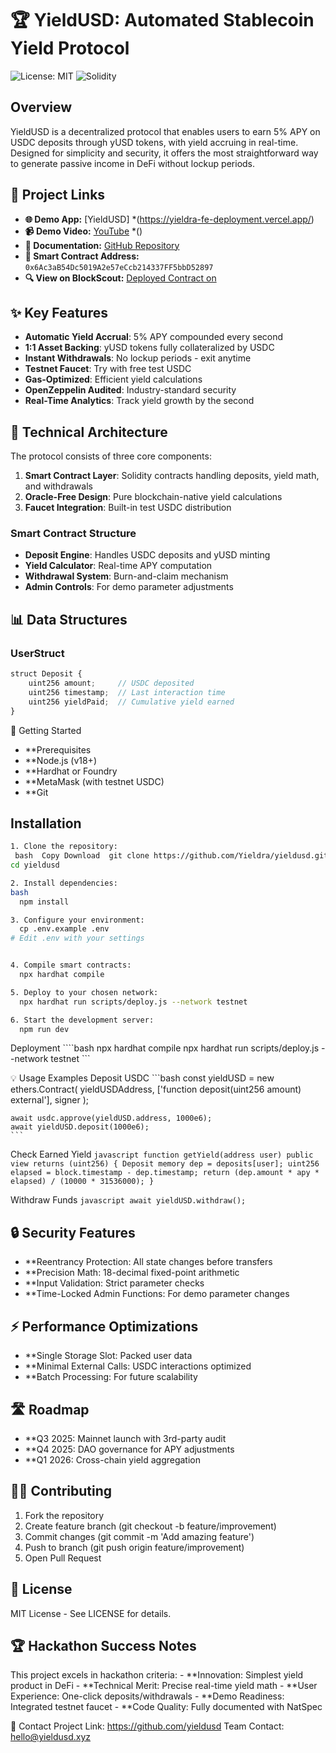 # 🏆 YieldUSD: Automated Stablecoin Yield Protocol

![License: MIT](https://img.shields.io/badge/License-MIT-green.svg)
![Solidity](https://img.shields.io/badge/Solidity-0.8.x-blue)

## Overview

YieldUSD is a decentralized protocol that enables users to earn 5% APY on USDC deposits through yUSD tokens, with yield accruing in real-time. Designed for simplicity and security, it offers the most straightforward way to generate passive income in DeFi without lockup periods.

## 🔗 Project Links

- **🌐 Demo App:** [YieldUSD] *(https://yieldra-fe-deployment.vercel.app/)
- **📹 Demo Video:** [YouTube](#) *()
- **📄 Documentation:** [GitHub Repository](https://github.com/Yieldra)
- **📝 Smart Contract Address:** `0x6Ac3aB54Dc5019A2e57eCcb214337FF5bbD52897`
- **🔍 View on BlockScout:** [Deployed Contract on](#)

## ✨ Key Features

- **Automatic Yield Accrual**: 5% APY compounded every second
- **1:1 Asset Backing**: yUSD tokens fully collateralized by USDC
- **Instant Withdrawals**: No lockup periods - exit anytime
- **Testnet Faucet**: Try with free test USDC
- **Gas-Optimized**: Efficient yield calculations
- **OpenZeppelin Audited**: Industry-standard security
- **Real-Time Analytics**: Track yield growth by the second

## 🔧 Technical Architecture

The protocol consists of three core components:

1. **Smart Contract Layer**: Solidity contracts handling deposits, yield math, and withdrawals
2. **Oracle-Free Design**: Pure blockchain-native yield calculations
3. **Faucet Integration**: Built-in test USDC distribution

### Smart Contract Structure

- **Deposit Engine**: Handles USDC deposits and yUSD minting
- **Yield Calculator**: Real-time APY computation
- **Withdrawal System**: Burn-and-claim mechanism
- **Admin Controls**: For demo parameter adjustments

## 📊 Data Structures

### UserStruct
```javascript
struct Deposit {
    uint256 amount;     // USDC deposited
    uint256 timestamp;  // Last interaction time
    uint256 yieldPaid;  // Cumulative yield earned
}
```

🚀 Getting Started
- **Prerequisites
- **Node.js (v18+)
- **Hardhat or Foundry
- **MetaMask (with testnet USDC)
- **Git


## Installation
```bash
1. Clone the repository:
 bash  Copy Download  git clone https://github.com/Yieldra/yieldusd.git
cd yieldusd
```
```bash
2. Install dependencies:
bash
  npm install
```
```bash
3. Configure your environment:
  cp .env.example .env
# Edit .env with your settings
```
```bash

4. Compile smart contracts:
  npx hardhat compile
```
```bash
5. Deploy to your chosen network:
  npx hardhat run scripts/deploy.js --network testnet
```
```bash
6. Start the development server:
  npm run dev
```
 Deployment
    ````bash
    npx hardhat compile
    npx hardhat run scripts/deploy.js --network testnet
    ```
    
💡 Usage Examples
Deposit USDC
    ```bash
    const yieldUSD = new ethers.Contract(
      yieldUSDAddress, 
      ['function deposit(uint256 amount) external'],
      signer
    );
    
    await usdc.approve(yieldUSD.address, 1000e6);
    await yieldUSD.deposit(1000e6);
    ```

Check Earned Yield
    ```javascript
    function getYield(address user) public view returns (uint256) {
        Deposit memory dep = deposits[user];
        uint256 elapsed = block.timestamp - dep.timestamp;
        return (dep.amount * apy * elapsed) / (10000 * 31536000);
    }
    ```
    
Withdraw Funds
    ```javascript
    await yieldUSD.withdraw();
    ```
    
## 🔒 Security Features
- **Reentrancy Protection: All state changes before transfers
- **Precision Math: 18-decimal fixed-point arithmetic
- **Input Validation: Strict parameter checks
- **Time-Locked Admin Functions: For demo parameter changes

## ⚡ Performance Optimizations
- **Single Storage Slot: Packed user data
- **Minimal External Calls: USDC interactions optimized
- **Batch Processing: For future scalability

## 🛣️ Roadmap
- **Q3 2025: Mainnet launch with 3rd-party audit
- **Q4 2025: DAO governance for APY adjustments
- **Q1 2026: Cross-chain yield aggregation

## 👨‍💻 Contributing
1. Fork the repository
2. Create feature branch (git checkout -b feature/improvement)
3. Commit changes (git commit -m 'Add amazing feature')
4. Push to branch (git push origin feature/improvement)
5. Open Pull Request

## 📜 License
MIT License - See LICENSE for details.

## 🏆 Hackathon Success Notes
This project excels in hackathon criteria:
    - **Innovation: Simplest yield product in DeFi
    - **Technical Merit: Precise real-time yield math
    - **User Experience: One-click deposits/withdrawals
    - **Demo Readiness: Integrated testnet faucet
    - **Code Quality: Fully documented with NatSpec

📮 Contact
Project Link: https://github.com/yieldusd
Team Contact: hello@yieldusd.xyz
